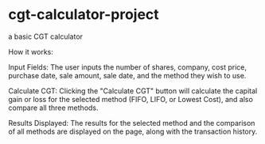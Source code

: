 # cgt-calculator-project

a basic CGT calculator


How it works:

Input Fields: The user inputs the number of shares, company, cost price, purchase date, sale amount, sale date, and the method they wish to use.

Calculate CGT: Clicking the "Calculate CGT" button will calculate the capital gain or loss for the selected method (FIFO, LIFO, or Lowest Cost), and also compare all three methods.

Results Displayed: The results for the selected method and the comparison of all methods are displayed on the page, along with the transaction history.
